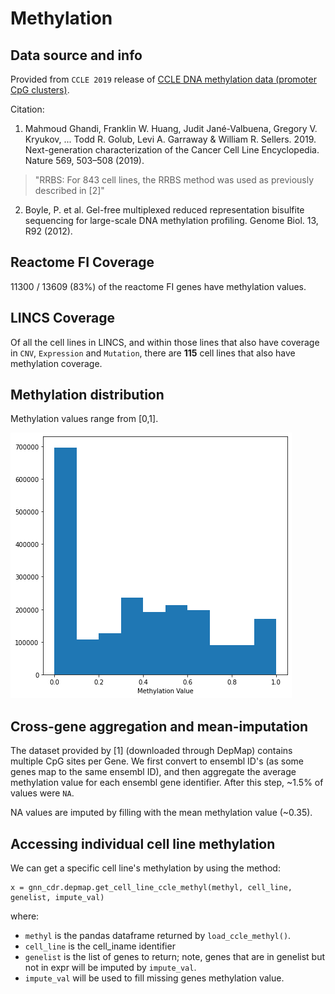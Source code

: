 # Methylation 


## Data source and info 

Provided from `CCLE 2019` release of [CCLE DNA methylation data (promoter CpG clusters)](https://depmap.org/portal/download/all/?releasename=CCLE+2019&filename=CCLE_RRBS_tss_CpG_clusters_20181022.txt.gz). 

Citation: 

1. Mahmoud Ghandi, Franklin W. Huang, Judit Jané-Valbuena, Gregory V. Kryukov, ... Todd R. Golub, Levi A. Garraway & William R. Sellers. 2019. Next-generation characterization of the Cancer Cell Line Encyclopedia. Nature 569, 503–508 (2019). 

> "RRBS: For 843 cell lines, the RRBS method was used as previously described in [2]" 

2. Boyle, P. et al. Gel-free multiplexed reduced representation bisulfite sequencing for large-scale DNA methylation profiling. Genome Biol. 13, R92 (2012).

## Reactome FI Coverage 

11300 / 13609 (83%) of the reactome FI genes have methylation values. 

## LINCS Coverage 

Of all the cell lines in LINCS, and within those lines that also have coverage in `CNV`, `Expression` and `Mutation`, there are **115** cell lines that also have methylation coverage. 

## Methylation distribution 

Methylation values range from [0,1]. 

![](methyl_dist.png)

## Cross-gene aggregation and mean-imputation 

The dataset provided by [1] (downloaded through DepMap) contains multiple CpG sites per Gene. We first convert to ensembl ID's (as some genes map to the same ensembl ID), and then aggregate the average methylation value for each ensembl gene identifier. After this step, ~1.5% of values were `NA`. 

NA values are imputed by filling with the mean methylation value (~0.35). 

## Accessing individual cell line methylation 

We can get a specific cell line's methylation by using the method:

```
x = gnn_cdr.depmap.get_cell_line_ccle_methyl(methyl, cell_line, genelist, impute_val)
``` 

where:

- `methyl` is the pandas dataframe returned by `load_ccle_methyl()`.
- `cell_line` is the cell_iname identifier
- `genelist` is the list of genes to return; note, genes that are in genelist but not in expr will be imputed by `impute_val`. 
- `impute_val` will be used to fill missing genes methylation value. 